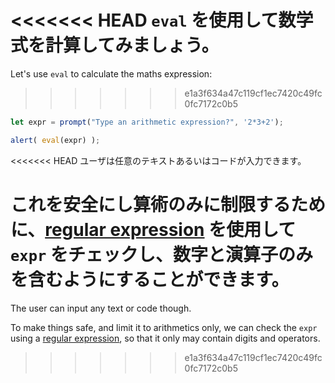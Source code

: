 <<<<<<< HEAD
`eval` を使用して数学式を計算してみましょう。
=======
Let's use `eval` to calculate the maths expression:
>>>>>>> e1a3f634a47c119cf1ec7420c49fc0fc7172c0b5

```js demo run
let expr = prompt("Type an arithmetic expression?", '2*3+2');

alert( eval(expr) );
```

<<<<<<< HEAD
ユーザは任意のテキストあるいはコードが入力できます。

これを安全にし算術のみに制限するために、[regular expression](info:regular-expressions) を使用して `expr` をチェックし、数字と演算子のみを含むようにすることができます。
=======
The user can input any text or code though.

To make things safe, and limit it to arithmetics only, we can check the `expr` using a [regular expression](info:regular-expressions), so that it only may contain digits and operators.
>>>>>>> e1a3f634a47c119cf1ec7420c49fc0fc7172c0b5
